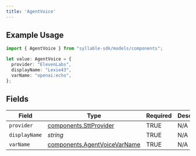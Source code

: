```yaml
---
title: 'AgentVoice'
---
```


## Example Usage

```typescript
import { AgentVoice } from "syllable-sdk/models/components";

let value: AgentVoice = {
  provider: "ElevenLabs",
  displayName: "Lexie43",
  varName: "openai:echo",
};
```

## Fields

| Field                                                                        | Type                                                                         | Required                                                                     | Description                                                                  |
| ---------------------------------------------------------------------------- | ---------------------------------------------------------------------------- | ---------------------------------------------------------------------------- | ---------------------------------------------------------------------------- |
| `provider`                                                                   | [components.SttProvider](sdk-docs/models/components/sttprovider)             | TRUE                                                           | N/A                                                                          |
| `displayName`                                                                | *string*                                                                     | TRUE                                                           | N/A                                                                          |
| `varName`                                                                    | [components.AgentVoiceVarName](sdk-docs/models/components/agentvoicevarname) | TRUE                                                           | N/A                                                                          |
